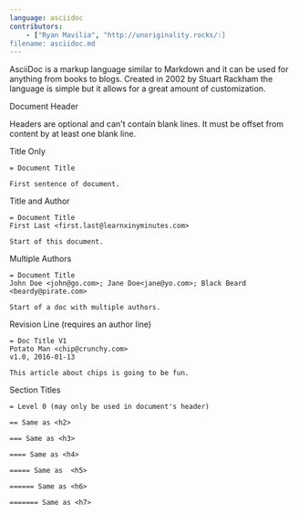 ```yaml
---
language: asciidoc
contributors:
    - ["Ryan Mavilia", "http://unoriginality.rocks/:]
filename: asciidoc.md
---
```


AsciiDoc is a markup language similar to Markdown and it can be used for anything from books to blogs. Created in 2002 by Stuart Rackham the language is simple but it allows for a great amount of customization.

Document Header

Headers are optional and can't contain blank lines. It must be offset from content by at least one blank line.

Title Only

```asciidoc
= Document Title

First sentence of document.
```

Title and Author

```asciidoc
= Document Title
First Last <first.last@learnxinyminutes.com>

Start of this document.
```

Multiple Authors
```asciidoc
= Document Title
John Doe <john@go.com>; Jane Doe<jane@yo.com>; Black Beard <beardy@pirate.com>

Start of a doc with multiple authors.
```

Revision Line (requires an author line)
```asciidoc
= Doc Title V1
Potato Man <chip@crunchy.com>
v1.0, 2016-01-13

This article about chips is going to be fun.
```

Section Titles 

```asciidoc
= Level 0 (may only be used in document's header)

== Same as <h2>

=== Same as <h3>

==== Same as <h4>

===== Same as  <h5>

====== Same as <h6>

======= Same as <h7>

```

